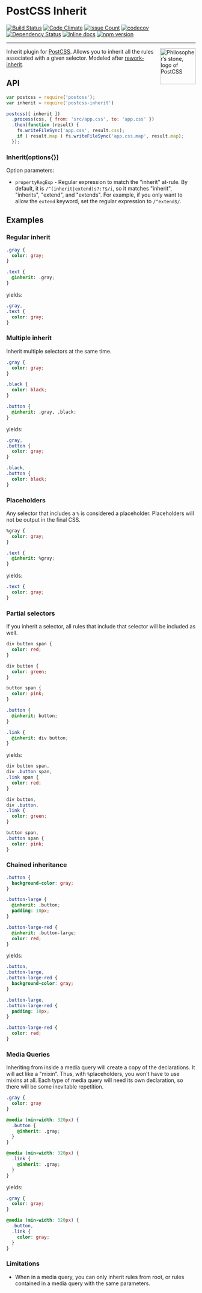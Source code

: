 # PostCSS Inherit

[![Build Status](https://travis-ci.org/GarthDB/postcss-inherit.svg?branch=master)](https://travis-ci.org/GarthDB/postcss-inherit) [![Code Climate](https://codeclimate.com/github/GarthDB/postcss-inherit/badges/gpa.svg)](https://codeclimate.com/github/GarthDB/postcss-inherit) [![Issue Count](https://codeclimate.com/github/GarthDB/postcss-inherit/badges/issue_count.svg)](https://codeclimate.com/github/GarthDB/postcss-inherit) [![codecov](https://codecov.io/gh/GarthDB/postcss-inherit/branch/master/graph/badge.svg)](https://codecov.io/gh/GarthDB/postcss-inherit) [![Dependency Status](https://david-dm.org/GarthDB/postcss-inherit.svg)](https://david-dm.org/GarthDB/postcss-inherit) [![Inline docs](http://inch-ci.org/github/GarthDB/postcss-inherit.svg?branch=master)](http://inch-ci.org/github/GarthDB/postcss-inherit) [![npm version](https://badge.fury.io/js/postcss-inherit.svg)](https://badge.fury.io/js/postcss-inherit)

---

<a href="http://postcss.org/"><img align="right" width="95" height="95"
     title="Philosopher’s stone, logo of PostCSS"
     src="http://postcss.github.io/postcss/logo.svg"></a>

Inherit plugin for [PostCSS](https://github.com/postcss/postcss). Allows you to inherit all the rules associated with a given selector. Modeled after [rework-inherit](https://github.com/reworkcss/rework-inherit).

## API

```js
var postcss = require('postcss');
var inherit = require('postcss-inherit')

postcss([ inherit ])
  .process(css, { from: 'src/app.css', to: 'app.css' })
  .then(function (result) {
    fs.writeFileSync('app.css', result.css);
    if ( result.map ) fs.writeFileSync('app.css.map', result.map);
  });
```

### Inherit(options{})

Option parameters:

* `propertyRegExp` - Regular expression to match the "inherit" at-rule.
  By default, it is `/^(inherit|extend)s?:?$/i`, so it matches "inherit", "inherits", "extend", and "extends".
  For example, if you only want to allow the `extend` keyword,
  set the regular expression to `/^extend$/`.

## Examples

### Regular inherit

```css
.gray {
  color: gray;
}

.text {
  @inherit: .gray;
}
```

yields:

```css
.gray,
.text {
  color: gray;
}
```

### Multiple inherit

Inherit multiple selectors at the same time.

```css
.gray {
  color: gray;
}

.black {
  color: black;
}

.button {
  @inherit: .gray, .black;
}
```

yields:

```css
.gray,
.button {
  color: gray;
}

.black,
.button {
  color: black;
}
```

### Placeholders

Any selector that includes a `%` is considered a placeholder.
Placeholders will not be output in the final CSS.

```css
%gray {
  color: gray;
}

.text {
  @inherit: %gray;
}
```

yields:

```css
.text {
  color: gray;
}
```

### Partial selectors

If you inherit a selector,
all rules that include that selector will be included as well.

```css
div button span {
  color: red;
}

div button {
  color: green;
}

button span {
  color: pink;
}

.button {
  @inherit: button;
}

.link {
  @inherit: div button;
}
```

yields:

```css
div button span,
div .button span,
.link span {
  color: red;
}

div button,
div .button,
.link {
  color: green;
}

button span,
.button span {
  color: pink;
}
```

### Chained inheritance

```css
.button {
  background-color: gray;
}

.button-large {
  @inherit: .button;
  padding: 10px;
}

.button-large-red {
  @inherit: .button-large;
  color: red;
}
```

yields:

```css
.button,
.button-large,
.button-large-red {
  background-color: gray;
}

.button-large,
.button-large-red {
  padding: 10px;
}

.button-large-red {
  color: red;
}
```

### Media Queries

Inheriting from inside a media query will create a copy of the declarations.
It will act like a "mixin".
Thus, with `%`placeholders, you won't have to use mixins at all.
Each type of media query will need its own declaration,
so there will be some inevitable repetition.

```css
.gray {
  color: gray
}

@media (min-width: 320px) {
  .button {
    @inherit: .gray;
  }
}

@media (min-width: 320px) {
  .link {
    @inherit: .gray;
  }
}
```

yields:

```css
.gray {
  color: gray;
}

@media (min-width: 320px) {
  .button,
  .link {
    color: gray;
  }
}
```

### Limitations

* When in a media query, you can only inherit rules from root, or rules contained in a media query with the same parameters.
